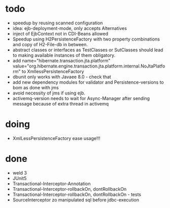 
# todo
* speedup by reusing scanned configuration
* idea: ejb-deployment-mode, only accepts Alternatives
* inject of EjbContext not in CDI-Beans allowed
* Speedup using H2PersistenceFactory with two property combinations and copy of H2-File-db in between.
* abstract classes or interfaces as TestClasses or SutClasses should lead to making available instances of them obligatory. 
* add name="hibernate.transaction.jta.platform" value="org.hibernate.engine.transaction.jta.platform.internal.NoJtaPlatform" to XmllessPersistenceFactory
* dbunit only works with Javaee 8.0 - check that
* add new dependency modules for validator and Persistence-versions to bom as done with jms
* avoid necessity of jms if using ejb.
* activemq-version needs to wait for Async-Manager after sending message because of extra thread in activemq

# doing
* XmlLessPersistenceFactory ease usage!!!


# done
* weld 3
* JUnit5
* Transactional-Interceptor-Annotation
* Transactional-Interceptor-rollbackOn, dontRollbackOn
* Transactional-Interceptor-rollbackOn, dontRollbackOn - tests
* SourceInterceptor zo manipulated sql before jdbc-execution